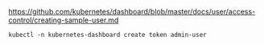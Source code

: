 https://github.com/kubernetes/dashboard/blob/master/docs/user/access-control/creating-sample-user.md


```
kubectl -n kubernetes-dashboard create token admin-user
```